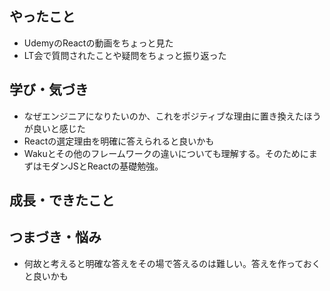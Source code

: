 ## やったこと
- UdemyのReactの動画をちょっと見た
- LT会で質問されたことや疑問をちょっと振り返った
## 学び・気づき
- なぜエンジニアになりたいのか、これをポジティブな理由に置き換えたほうが良いと感じた
- Reactの選定理由を明確に答えられると良いかも
- Wakuとその他のフレームワークの違いについても理解する。そのためにまずはモダンJSとReactの基礎勉強。

## 成長・できたこと


## つまづき・悩み
- 何故と考えると明確な答えをその場で答えるのは難しい。答えを作っておくと良いかも